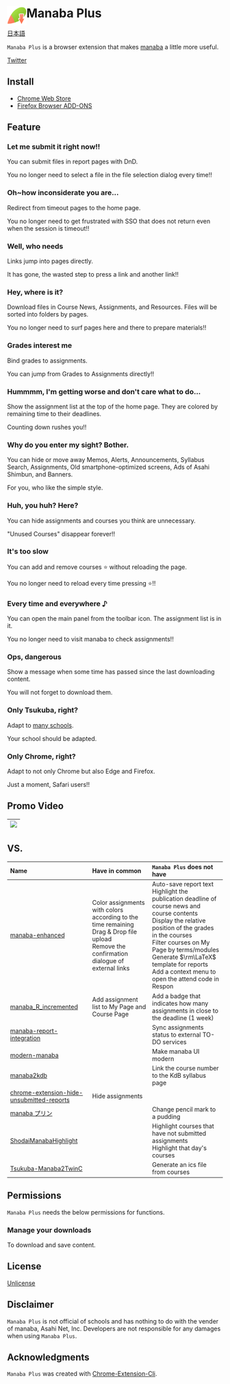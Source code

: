 # <img src="./public/prod/img/icon-mp-128.png" width="45" align="left">Manaba Plus

[日本語](README.ja.md)

`Manaba Plus` is a browser extension that makes [manaba](https://manaba.jp/) a little more useful.

[Twitter](https://twitter.com/manaba_plus)

## Install

- [Chrome Web Store](https://chrome.google.com/webstore/detail/manaba-downloader/aeidkdokanbhoefbgaadaicdmggdeegf?hl=ja)
- [Firefox Browser ADD-ONS](https://addons.mozilla.org/ja/firefox/addon/manaba-plus/)

## Feature

### Let me submit it right now!!

You can submit files in report pages with DnD.

You no longer need to select a file in the file selection dialog every time!!

### Oh~how inconsiderate you are...

Redirect from timeout pages to the home page.

You no longer need to get frustrated with SSO that does not return even when the session is timeout!!

### Well, who needs

Links jump into pages directly.

It has gone, the wasted step to press a link and another link!!

### Hey, where is it?

Download files in Course News, Assignments, and Resources.
Files will be sorted into folders by pages.

You no longer need to surf pages here and there to prepare materials!!

### Grades interest me

Bind grades to assignments.

You can jump from Grades to Assignments directly!!

### Hummmm, I'm getting worse and don't care what to do...

Show the assignment list at the top of the home page.
They are colored by remaining time to their deadlines.

Counting down rushes you!!

### Why do you enter my sight? Bother.

You can hide or move away Memos, Alerts, Announcements, Syllabus Search, Assignments, Old smartphone-optimized screens, Ads of Asahi Shimbun, and Banners.

For you, who like the simple style.

### Huh, you huh? Here?

You can hide assignments and courses you think are unnecessary.

"Unused Courses" disappear forever!!

### It's too slow

You can add and remove courses ⭐ without reloading the page.

You no longer need to reload every time pressing ⭐!!

### Every time and everywhere ♪

You can open the main panel from the toolbar icon.
The assignment list is in it.

You no longer need to visit manaba to check assignments!!

### Ops, dangerous

Show a message when some time has passed since the last downloading content.

You will not forget to download them.

### Only Tsukuba, right?

Adapt to [many schools](host-list.md).

Your school should be adapted.

### Only Chrome, right?

Adapt to not only Chrome but also Edge and Firefox.

Just a moment, Safari users!!

## Promo Video

| <a href="https://www.youtube.com/watch?v=BmCXfWZzhks" rel="some text"><img src="http://img.youtube.com/vi/BmCXfWZzhks/mqdefault.jpg"></a> |
| ----------------------------------------------------------------------------------------------------------------------------------------- |

## VS.

| Name                                                                                                                                | Have in common                                                                                                                                 | `Manaba Plus` does not have                                                                                                                                                                                                                                                                                     |
| :---------------------------------------------------------------------------------------------------------------------------------- | :--------------------------------------------------------------------------------------------------------------------------------------------- | :-------------------------------------------------------------------------------------------------------------------------------------------------------------------------------------------------------------------------------------------------------------------------------------------------------------- |
| [manaba-enhanced](https://github.com/manaba-enhanced-for-tsukuba/manaba-enhanced)                                                   | Color assignments with colors according to the time remaining<br>Drag & Drop file upload<br>Remove the confirmation dialogue of external links | Auto-save report text<br>Highlight the publication deadline of course news and course contents<br>Display the relative position of the grades in the courses<br>Filter courses on My Page by terms/modules<br>Generate $\rm\LaTeX$ template for reports<br>Add a context menu to open the attend code in Respon |
| [manaba_R_incremented](https://github.com/xryuseix/manaba_R_incremented)                                                            | Add assignment list to My Page and Course Page                                                                                                 | Add a badge that indicates how many assignments in close to the deadline (1 week)                                                                                                                                                                                                                               |
| [manaba-report-integration](https://github.com/twin-te/manaba-report-integration)                                                   |                                                                                                                                                | Sync assignments status to external TO-DO services                                                                                                                                                                                                                                                              |
| [modern-manaba](https://github.com/itsu-dev/modern-manaba)                                                                          |                                                                                                                                                | Make manaba UI modern                                                                                                                                                                                                                                                                                           |
| [manaba2kdb](https://github.com/smasato/manaba2kdb)                                                                                 |                                                                                                                                                | Link the course number to the KdB syllabus page                                                                                                                                                                                                                                                                 |
| [chrome-extension-hide-unsubmitted-reports](https://github.com/ktchnm/chrome-extension-hide-unsubmitted-reports)                    | Hide assignments                                                                                                                               |                                                                                                                                                                                                                                                                                                                 |
| [manaba プリン](https://chrome.google.com/webstore/detail/manaba%E3%83%97%E3%83%AA%E3%83%B3/nfkdncijndacbogemomolibmnmklhndl?hl=ja) |                                                                                                                                                | Change pencil mark to a pudding                                                                                                                                                                                                                                                                                 |
| [ShodaiManabaHighlight](https://chrome.google.com/webstore/detail/shodaimanabahighlight/dbiedhjfponkhcehojameaacnpkfebff?hl=ja)     |                                                                                                                                                | Highlight courses that have not submitted assignments<br>Highlight that day's courses                                                                                                                                                                                                                           |
| [Tsukuba-Manaba2TwinC](https://github.com/Mimori256/Manaba2TwinC)                                                                   |                                                                                                                                                | Generate an ics file from courses                                                                                                                                                                                                                                                                               |

## Permissions

`Manaba Plus` needs the below permissions for functions.

### Manage your downloads

To download and save content.

## License

[Unlicense](LICENSE)

## Disclaimer

`Manaba Plus` is not official of schools and has nothing to do with the vender of manaba, Asahi Net, Inc.
Developers are not responsible for any damages when using `Manaba Plus`.

## Acknowledgments

`Manaba Plus` was created with [Chrome-Extension-Cli](https://github.com/dutiyesh/chrome-extension-cli).
